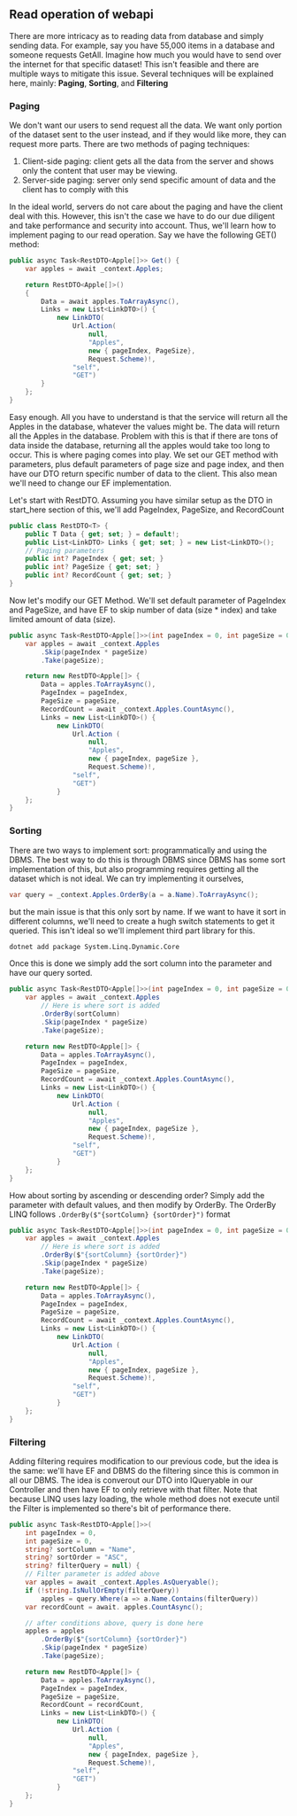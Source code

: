 ## Read operation of webapi

There are more intricacy as to reading data from database and simply sending data. For example, say you have 55,000 items in a database and someone requests GetAll. Imagine how much you would have to send over the internet for that specific dataset! This isn't feasible and there are multiple ways to mitigate this issue. Several techniques will be explained here, mainly: **Paging**, **Sorting**, and **Filtering**

### Paging

We don't want our users to send request all the data. We want only portion of the dataset sent to the user instead, and if they would like more, they can request more parts. There are two methods of paging techniques:

1. Client-side paging: client gets all the data from the server and shows only the content that user may be viewing.
2. Server-side paging: server only send specific amount of data and the client has to comply with this

In the ideal world, servers do not care about the paging and have the client deal with this. However, this isn't the case we have to do our due diligent and take performance and security into account. Thus, we'll learn how to implement paging to our read operation.
Say we have the following GET() method:

```csharp
public async Task<RestDTO<Apple[]>> Get() {
	var apples = await _context.Apples;

	return RestDTO<Apple[]>()
	{
		Data = await apples.ToArrayAsync(),
		Links = new List<LinkDTO>() {
			new LinkDTO(
				Url.Action(
					null,
					"Apples",
					new { pageIndex, PageSize},
					Request.Scheme)!,
				"self",
				"GET")
		}
	};
}
```

Easy enough. All you have to understand is that the service will return all the Apples in the database, whatever the values might be. The data will return all the Apples in the database. Problem with this is that if there are tons of data inside the database, returning all the apples would take too long to occur. This is where paging comes into play. We set our GET method with parameters, plus default parameters of page size and page index, and then have our DTO return specific number of data to the client. This also mean we'll need to change our EF implementation.

Let's start with RestDTO. Assuming you have similar setup as the DTO in start_here section of this, we'll add PageIndex, PageSize, and RecordCount

```csharp
public class RestDTO<T> {
	public T Data { get; set; } = default!;
	public List<LinkDTO> Links { get; set; } = new List<LinkDTO>();
	// Paging parameters
	public int? PageIndex { get; set; }
	public int? PageSize { get; set; }
	public int? RecordCount { get; set; }
}
```

Now let's modify our GET Method. We'll set default parameter of PageIndex and PageSize, and have EF to skip number of data (size \* index) and take limited amount of data (size).

```csharp
public async Task<RestDTO<Apple[]>>(int pageIndex = 0, int pageSize = 0) {
	var apples = await _context.Apples
		.Skip(pageIndex * pageSize)
		.Take(pageSize);

	return new RestDTO<Apple[]> {
		Data = apples.ToArrayAsync(),
		PageIndex = pageIndex,
		PageSize = pageSize,
		RecordCount = await _context.Apples.CountAsync(),
		Links = new List<LinkDTO>() {
			new LinkDTO(
				Url.Action (
					null,
					"Apples",
					new { pageIndex, pageSize },
					Request.Scheme)!,
				"self",
				"GET")
			}
	};
}
```

### Sorting

There are two ways to implement sort: programmatically and using the DBMS. The best way to do this is through DBMS since DBMS has some sort implementation of this, but also programming requires getting all the dataset which is not ideal.
We can try implementing it ourselves,

```csharp
var query = _context.Apples.OrderBy(a = a.Name).ToArrayAsync();
```

but the main issue is that this only sort by name. If we want to have it sort in different columns, we'll need to create a hugh switch statements to get it queried. This isn't ideal so we'll implement third part library for this.

```bash
dotnet add package System.Linq.Dynamic.Core
```

Once this is done we simply add the sort column into the parameter and have our query sorted.

```csharp
public async Task<RestDTO<Apple[]>>(int pageIndex = 0, int pageSize = 0, string? sortColumn = "Name") {
	var apples = await _context.Apples
		// Here is where sort is added
		.OrderBy(sortColumn)
		.Skip(pageIndex * pageSize)
		.Take(pageSize);

	return new RestDTO<Apple[]> {
		Data = apples.ToArrayAsync(),
		PageIndex = pageIndex,
		PageSize = pageSize,
		RecordCount = await _context.Apples.CountAsync(),
		Links = new List<LinkDTO>() {
			new LinkDTO(
				Url.Action (
					null,
					"Apples",
					new { pageIndex, pageSize },
					Request.Scheme)!,
				"self",
				"GET")
			}
	};
}
```

How about sorting by ascending or descending order? Simply add the parameter with default values, and then modify by OrderBy. The OrderBy LINQ follows `.OrderBy($"{sortColumn} {sortOrder}")` format

```csharp
public async Task<RestDTO<Apple[]>>(int pageIndex = 0, int pageSize = 0, string? sortColumn = "Name", string? sortOrder = "ASC") {
	var apples = await _context.Apples
		// Here is where sort is added
		.OrderBy($"{sortColumn} {sortOrder}")
		.Skip(pageIndex * pageSize)
		.Take(pageSize);

	return new RestDTO<Apple[]> {
		Data = apples.ToArrayAsync(),
		PageIndex = pageIndex,
		PageSize = pageSize,
		RecordCount = await _context.Apples.CountAsync(),
		Links = new List<LinkDTO>() {
			new LinkDTO(
				Url.Action (
					null,
					"Apples",
					new { pageIndex, pageSize },
					Request.Scheme)!,
				"self",
				"GET")
			}
	};
}
```

### Filtering

Adding filtering requires modification to our previous code, but the idea is the same: we'll have EF and DBMS do the filtering since this is common in all our DBMS. The idea is converout our DTO into IQueryable in our Controller and then have EF to only retrieve with that filter. Note that because LINQ uses lazy loading, the whole method does not execute until the Filter is implemented so there's bit of performance there.

```csharp
public async Task<RestDTO<Apple[]>>(
	int pageIndex = 0,
	int pageSize = 0,
	string? sortColumn = "Name",
	string? sortOrder = "ASC",
	string? filterQuery = null) {
	// Filter parameter is added above
	var apples = await _context.Apples.AsQueryable();
	if (!string.IsNullOrEmpty(filterQuery))
		apples = query.Where(a => a.Name.Contains(filterQuery))
	var recordCount = await. apples.CountAsync();

	// after conditions above, query is done here
	apples = apples
		.OrderBy($"{sortColumn} {sortOrder}")
		.Skip(pageIndex * pageSize)
		.Take(pageSize);

	return new RestDTO<Apple[]> {
		Data = apples.ToArrayAsync(),
		PageIndex = pageIndex,
		PageSize = pageSize,
		RecordCount = recordCount,
		Links = new List<LinkDTO>() {
			new LinkDTO(
				Url.Action (
					null,
					"Apples",
					new { pageIndex, pageSize },
					Request.Scheme)!,
				"self",
				"GET")
			}
	};
}
```
